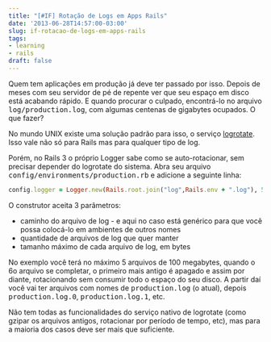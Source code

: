 ```yaml
---
title: "[#IF] Rotação de Logs em Apps Rails"
date: '2013-06-28T14:57:00-03:00'
slug: if-rotacao-de-logs-em-apps-rails
tags:
- learning
- rails
draft: false
---
```




Quem tem aplicações em produção já deve ter passado por isso. Depois de meses com seu servidor de pé de repente ver que seu espaço em disco está acabando rápido. E quando procurar o culpado, encontrá-lo no arquivo <tt>log/production.log</tt>, com algumas centenas de gigabytes ocupados. O que fazer?

No mundo UNIX existe uma solução padrão para isso, o serviço [logrotate](http://syntaxionist.rogerhub.com/rotate-rails-logs-with-logrotate.html). Isso vale não só para Rails mas para qualquer tipo de log.

Porém, no Rails 3 o próprio Logger sabe como se auto-rotacionar, sem precisar depender do logrotate do sistema. Abra seu arquivo <tt>config/environments/production.rb</tt> e adicione a seguinte linha:

```ruby
config.logger = Logger.new(Rails.root.join("log",Rails.env + ".log"), 5, 100*1024*1024)
```

O construtor aceita 3 parâmetros:

* caminho do arquivo de log - e aqui no caso está genérico para que você possa colocá-lo em ambientes de outros nomes
* quantidade de arquivos de log que quer manter
* tamanho máximo de cada arquivo de log, em bytes

No exemplo você terá no máximo 5 arquivos de 100 megabytes, quando o 6o arquivo se completar, o primeiro mais antigo é apagado e assim por diante, rotacionando sem consumir todo o espaço do seu disco. A partir daí você vai ter arquivos com nomes de <tt>production.log</tt> (o atual), depois <tt>production.log.0</tt>, <tt>production.log.1</tt>, etc.

Não tem todas as funcionalidades do serviço nativo de logrotate (como gzipar os arquivos antigos, rotacionar por período de tempo, etc), mas para a maioria dos casos deve ser mais que suficiente.
